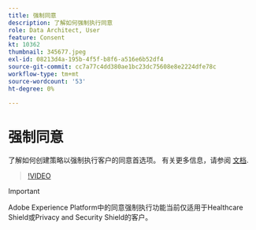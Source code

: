 ```yaml
---
title: 强制同意
description: 了解如何强制执行同意
role: Data Architect, User
feature: Consent
kt: 10362
thumbnail: 345677.jpeg
exl-id: 08213d4a-195b-4f5f-b8f6-a516e6b52df4
source-git-commit: cc7a77c4dd380ae1bc23dc75608e8e2224dfe78c
workflow-type: tm+mt
source-wordcount: '53'
ht-degree: 0%

---
```


# 强制同意

了解如何创建策略以强制执行客户的同意首选项。 有关更多信息，请参阅 [文档](https://experienceleague.adobe.com/docs/experience-platform/data-governance/enforcement/auto-enforcement.html).

>[!VIDEO](https://video.tv.adobe.com/v/345677?quality=12&learn=on)

>[!IMPORTANT]
>
> Adobe Experience Platform中的同意强制执行功能当前仅适用于Healthcare Shield或Privacy and Security Shield的客户。
